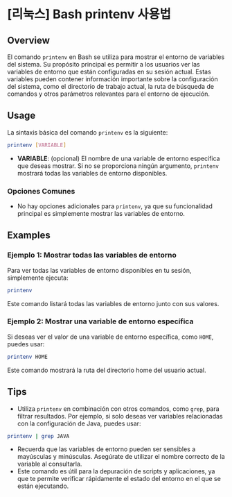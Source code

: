 # [리눅스] Bash printenv 사용법

## Overview
El comando `printenv` en Bash se utiliza para mostrar el entorno de variables del sistema. Su propósito principal es permitir a los usuarios ver las variables de entorno que están configuradas en su sesión actual. Estas variables pueden contener información importante sobre la configuración del sistema, como el directorio de trabajo actual, la ruta de búsqueda de comandos y otros parámetros relevantes para el entorno de ejecución.

## Usage
La sintaxis básica del comando `printenv` es la siguiente:

```bash
printenv [VARIABLE]
```

- **VARIABLE**: (opcional) El nombre de una variable de entorno específica que deseas mostrar. Si no se proporciona ningún argumento, `printenv` mostrará todas las variables de entorno disponibles.

### Opciones Comunes
- No hay opciones adicionales para `printenv`, ya que su funcionalidad principal es simplemente mostrar las variables de entorno.

## Examples
### Ejemplo 1: Mostrar todas las variables de entorno
Para ver todas las variables de entorno disponibles en tu sesión, simplemente ejecuta:

```bash
printenv
```

Este comando listará todas las variables de entorno junto con sus valores.

### Ejemplo 2: Mostrar una variable de entorno específica
Si deseas ver el valor de una variable de entorno específica, como `HOME`, puedes usar:

```bash
printenv HOME
```

Este comando mostrará la ruta del directorio home del usuario actual.

## Tips
- Utiliza `printenv` en combinación con otros comandos, como `grep`, para filtrar resultados. Por ejemplo, si solo deseas ver variables relacionadas con la configuración de Java, puedes usar:

```bash
printenv | grep JAVA
```

- Recuerda que las variables de entorno pueden ser sensibles a mayúsculas y minúsculas. Asegúrate de utilizar el nombre correcto de la variable al consultarla.
- Este comando es útil para la depuración de scripts y aplicaciones, ya que te permite verificar rápidamente el estado del entorno en el que se están ejecutando.